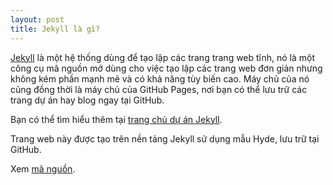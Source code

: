 ```yaml
---
layout: post
title: Jekyll là gì?
---
```


[Jekyll](http://jekyllrb.com) là một hệ thống dùng để tạo lập các trang trang web tĩnh, nó là một công cụ mã nguồn mở dùng cho việc tạo lập các trang web đơn giản nhưng không kém phần mạnh mẽ và có khả năng tùy biến cao. Máy chủ của nó cũng đồng thời là máy chủ của GitHub Pages, nơi bạn có thể lưu trữ các trang dự án hay blog ngay tại GitHub.

Bạn có thể tìm hiểu thêm tại [trang chủ dự án Jekyll](https://github.com/mojombo/jekyll).

Trang web này được tạo trên nền tảng Jekyll sử dụng mẫu Hyde, lưu trữ tại GitHub.

Xem [mã nguồn](http://github.com/hochanh/rblog).
